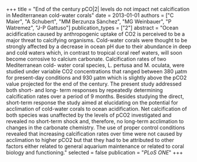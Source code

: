 +++
title = "End of the century pCO|2| levels do not impact net calcification in Mediterranean cold-water corals"
date = 2013-01-01
authors = ["C Maier", "A Schubert", "MM Berzunza Sànchez", "MG Weinbauer", "P Watremez", "J-P Gattuso"]
publication_types = ["2"]
abstract = "Ocean acidification caused by anthropogenic uptake of CO2 is perceived to be a major threat to calcifying organisms. Cold-water corals were thought to be strongly affected by a decrease in ocean pH due to their abundance in deep and cold waters which, in contrast to tropical coral reef waters, will soon become corrosive to calcium carbonate. Calcification rates of two Mediterranean cold- water coral species, L. pertusa and M. oculata, were studied under variable CO2 concentrations that ranged between 380 μatm for present-day conditions and 930 μatm which is slightly above the pCO2 value projected for the end of the century. The present study addressed both short- and long- term responses by repeatedly determining calcification rates over a period of 9 months. Besides studying the direct, short-term response the study aimed at elucidating on the potential for acclimation of cold-water corals to ocean acidification. Net calcification of both species was unaffected by the levels of pCO2 investigated and revealed no short-term shock and, therefore, no long-term acclimation to changes in the carbonate chemistry. The use of proper control conditions revealed that increasing calcification rates over time were not caused by acclimation to higher pCO2 but that they had to be attributed to other factors either related to general aquarium maintenance or related to coral biology and functioning."
selected = false
publication = "*PLoS ONE*"
+++

